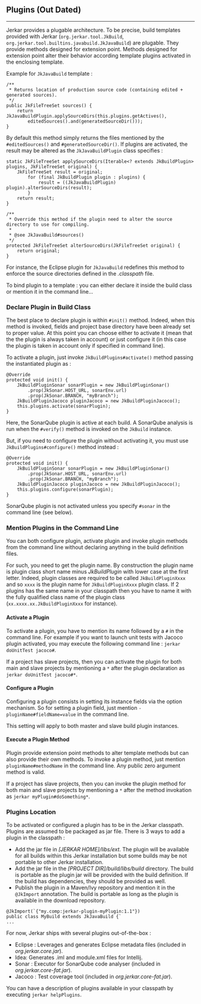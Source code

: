 ## Plugins (Out Dated)
----

Jerkar provides a plugable architecture. To be precise, build templates provided with Jerkar (`org.jerkar.tool.JkBuild`, `org.jerkar.tool.builtins.javabuild.JkJavaBuild`) are plugable.
They provide methods designed for extension point. Methods designed for extension point alter their behavior according template plugins activated in the enclosing template.



Example for `JkJavaBuild` template : 

```
/**
 * Returns location of production source code (containing edited + generated sources).
 */
public JkFileTreeSet sources() {
    return JkJavaBuildPlugin.applySourceDirs(this.plugins.getActives(),
        editedSources().and(generatedSourceDir()));
}
``` 

By default this method simply returns the files mentioned by the `#editedSources()` and `#generatedSourceDir()`.  If plugins 
are activated, the result may be altered as the `JkJavaBuildPlugin` class specifies :

```
static JkFileTreeSet applySourceDirs(Iterable<? extends JkBuildPlugin> plugins, JkFileTreeSet original) {
    JkFileTreeSet result = original;
        for (final JkBuildPlugin plugin : plugins) {
            result = ((JkJavaBuildPlugin) plugin).alterSourceDirs(result);
        }
    return result;
}
	
/**
 * Override this method if the plugin need to alter the source directory to use for compiling.
 * 
 * @see JkJavaBuild#sources()
 */
protected JkFileTreeSet alterSourceDirs(JkFileTreeSet original) {
    return original;
}
```
For instance, the Eclipse plugin for `JkJavaBuild` redefines this method to enforce the source directories defined in the _.classpath_ file. 

To bind plugin to a template : you can either declare it inside the build class or mention it in the command line...

### Declare Plugin in Build Class

The best place to declare plugin is within `#init()` method. Indeed, when this method is invoked, fields and project base directory have been already set to proper value.
At this point you can choose either to activate it (mean that the the plugin is always taken in account) or just configure it (in this case the plugin is taken in account only if specified in command line).

To activate a plugin, just invoke `JkBuildPlugins#activate()` method passing the instantiated plugin as :

``` 
@Override
protected void init() {
    JkBuildPluginSonar sonarPlugin = new JkBuildPluginSonar()
        .prop(JkSonar.HOST_URL, sonarEnv.url)
        .prop(JkSonar.BRANCH, "myBranch");
    JkBuildPluginJacoco pluginJacoco = new JkBuildPluginJacoco();
    this.plugins.activate(sonarPlugin);
}
``` 

Here, the SonarQube plugin is active at each build. A SonarQube analysis is run when the `#verify()` method is invoked on the `JkBuild` instance.

But, if you need to configure the plugin without activating it, you must use `JkBuildPlugins#configure()` method instead :

``` 
@Override
protected void init() {
    JkBuildPluginSonar sonarPlugin = new JkBuildPluginSonar()
        .prop(JkSonar.HOST_URL, sonarEnv.url)
        .prop(JkSonar.BRANCH, "myBranch");
    JkBuildPluginJacoco pluginJacoco = new JkBuildPluginJacoco();
    this.plugins.configure(sonarPlugin);
}
``` 

SonarQube plugin is not activated unless you specify `#sonar` in the command line (see below).

### Mention Plugins in the Command Line

You can both configure plugin, activate plugin and invoke plugin methods from the command line without declaring anything in the build definition files.

For such, you need to get the plugin name. By construction the plugin name is plugin class short name minus _JkBuildPlugin_ with lower case at the first letter. 
Indeed, plugin classes are required to be called `JkBuildPluginXxxx` and so `xxxx` is the plugin name for `JkBuildPluginXxxx` plugin class.
If 2 plugins has the same name in your classpath then you have to name it with the fully qualified class name of the plugin class (`xx.xxxx.xx.JkBuildPluginXxxx` for instance).

#### Activate a Plugin

To activate a plugin, you have to mention its name followed by a `#` in the command line. For example if you want to launch unit tests with Jacoco plugin activated, you may execute the following command line : `jerkar doUnitTest jacoco#`.

If a project has slave projects, then you can activate the plugin for both main and slave projects by mentioning a `*` after the plugin declaration as `jerkar doUnitTest jacoco#*`.

#### Configure a Plugin

Configuring a plugin consists in setting its instance fields via the option mechanism. So for setting a plugin field, just mention `-pluginName#fieldName=value` in the command line.

This setting will apply to both master and slave build plugin instances.

#### Execute a Plugin Method

Plugin provide extension point methods to alter template methods but can also provide their own methods. 
To invoke a plugin method, just mention `pluginName#methodName` in the command line. Any public zero argument method is valid.

If a project has slave projects, then you can invoke the plugin method for both main and slave projects by mentioning a `*` after the method invokation as `jerkar myPlugin#doSomething*`.

### Plugins Location

To be activated or configured a plugin has to be in the Jerkar classpath. Plugins are assumed to be packaged as jar file. There is 3 ways to add a plugin in the classpath :

* Add the jar file in _[JERKAR HOME]/libs/ext_. The plugin will be available for all builds within this Jerkar installation but some builds may be not portable to other Jerkar installation. 
* Add the jar file in the _[PROJECT DIR]/build/libs/build_ directory. The build is portable as the plugin jar will be provided with the build definition. If the build has dependencies, they should be provided as well.
* Publish the plugin in a Maven/Ivy repository and mention it in the `@JkImport` annotation. The build is portable as long as the plugin is available in the download repository.

``` 
@JkImport(`{"my.comp:jerkar-plugin-myPlugin:1.1"})
public class MyBuild extends JkJavaBuild {`
...
```

For now, Jerkar ships with several plugins out-of-the-box :
 
 * Eclipse : Leverages and generates Eclipse metadata files (included in _org.jerkar.core.jar_).
 * Idea: Generates .iml and module.xml files for Intellij.
 * Sonar : Executor for SonarQube code analyser (included in _org.jerkar.core-fat.jar_).
 * Jacoco : Test coverage tool (included in _org.jerkar.core-fat.jar_).

You can have a description of plugins available in your classpath by executing `jerkar helpPlugins`.


